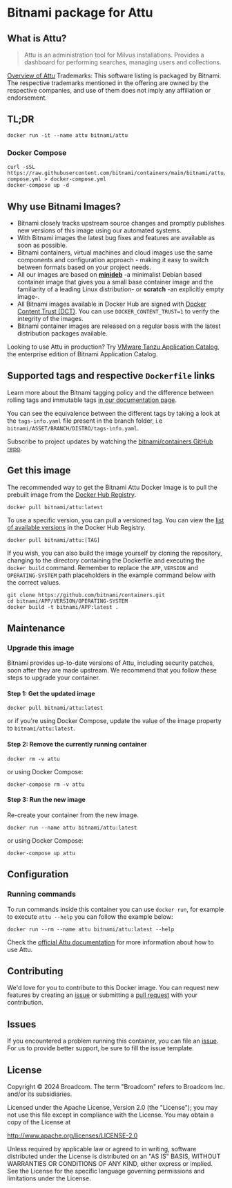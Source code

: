 # Bitnami package for Attu

## What is Attu?

> Attu is an administration tool for Milvus installations. Provides a dashboard for performing searches, managing users and collections.

[Overview of Attu](https://github.com/zilliztech/attu)
Trademarks: This software listing is packaged by Bitnami. The respective trademarks mentioned in the offering are owned by the respective companies, and use of them does not imply any affiliation or endorsement.

## TL;DR

```console
docker run -it --name attu bitnami/attu
```

### Docker Compose

```console
curl -sSL https://raw.githubusercontent.com/bitnami/containers/main/bitnami/attu/docker-compose.yml > docker-compose.yml
docker-compose up -d
```

## Why use Bitnami Images?

* Bitnami closely tracks upstream source changes and promptly publishes new versions of this image using our automated systems.
* With Bitnami images the latest bug fixes and features are available as soon as possible.
* Bitnami containers, virtual machines and cloud images use the same components and configuration approach - making it easy to switch between formats based on your project needs.
* All our images are based on [**minideb**](https://github.com/bitnami/minideb) -a minimalist Debian based container image that gives you a small base container image and the familiarity of a leading Linux distribution- or **scratch** -an explicitly empty image-.
* All Bitnami images available in Docker Hub are signed with [Docker Content Trust (DCT)](https://docs.docker.com/engine/security/trust/content_trust/). You can use `DOCKER_CONTENT_TRUST=1` to verify the integrity of the images.
* Bitnami container images are released on a regular basis with the latest distribution packages available.

Looking to use Attu in production? Try [VMware Tanzu Application Catalog](https://bitnami.com/enterprise), the enterprise edition of Bitnami Application Catalog.

## Supported tags and respective `Dockerfile` links

Learn more about the Bitnami tagging policy and the difference between rolling tags and immutable tags [in our documentation page](https://docs.bitnami.com/tutorials/understand-rolling-tags-containers/).

You can see the equivalence between the different tags by taking a look at the `tags-info.yaml` file present in the branch folder, i.e `bitnami/ASSET/BRANCH/DISTRO/tags-info.yaml`.

Subscribe to project updates by watching the [bitnami/containers GitHub repo](https://github.com/bitnami/containers).

## Get this image

The recommended way to get the Bitnami Attu Docker Image is to pull the prebuilt image from the [Docker Hub Registry](https://hub.docker.com/r/bitnami/attu).

```console
docker pull bitnami/attu:latest
```

To use a specific version, you can pull a versioned tag. You can view the [list of available versions](https://hub.docker.com/r/bitnami/attu/tags/) in the Docker Hub Registry.

```console
docker pull bitnami/attu:[TAG]
```

If you wish, you can also build the image yourself by cloning the repository, changing to the directory containing the Dockerfile and executing the `docker build` command. Remember to replace the `APP`, `VERSION` and `OPERATING-SYSTEM` path placeholders in the example command below with the correct values.

```console
git clone https://github.com/bitnami/containers.git
cd bitnami/APP/VERSION/OPERATING-SYSTEM
docker build -t bitnami/APP:latest .
```

## Maintenance

### Upgrade this image

Bitnami provides up-to-date versions of Attu, including security patches, soon after they are made upstream. We recommend that you follow these steps to upgrade your container.

#### Step 1: Get the updated image

```console
docker pull bitnami/attu:latest
```

or if you're using Docker Compose, update the value of the image property to `bitnami/attu:latest`.

#### Step 2: Remove the currently running container

```console
docker rm -v attu
```

or using Docker Compose:

```console
docker-compose rm -v attu
```

#### Step 3: Run the new image

Re-create your container from the new image.

```console
docker run --name attu bitnami/attu:latest
```

or using Docker Compose:

```console
docker-compose up attu
```

## Configuration

### Running commands

To run commands inside this container you can use `docker run`, for example to execute `attu --help` you can follow the example below:

```console
docker run --rm --name attu bitnami/attu:latest --help
```

Check the [official Attu documentation](https://github.com/zilliztech/attudocs/) for more information about how to use Attu.

## Contributing

We'd love for you to contribute to this Docker image. You can request new features by creating an [issue](https://github.com/bitnami/containers/issues) or submitting a [pull request](https://github.com/bitnami/containers/pulls) with your contribution.

## Issues

If you encountered a problem running this container, you can file an [issue](https://github.com/bitnami/containers/issues/new/choose). For us to provide better support, be sure to fill the issue template.

## License

Copyright &copy; 2024 Broadcom. The term "Broadcom" refers to Broadcom Inc. and/or its subsidiaries.

Licensed under the Apache License, Version 2.0 (the "License");
you may not use this file except in compliance with the License.
You may obtain a copy of the License at

<http://www.apache.org/licenses/LICENSE-2.0>

Unless required by applicable law or agreed to in writing, software
distributed under the License is distributed on an "AS IS" BASIS,
WITHOUT WARRANTIES OR CONDITIONS OF ANY KIND, either express or implied.
See the License for the specific language governing permissions and
limitations under the License.
